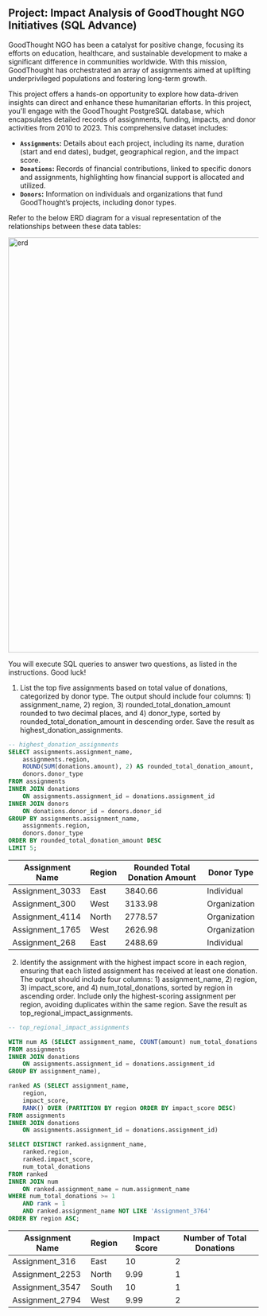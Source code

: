 ## Project: Impact Analysis of GoodThought NGO Initiatives (SQL Advance)

GoodThought NGO has been a catalyst for positive change, focusing its efforts on education, healthcare, and sustainable development to make a significant difference in communities worldwide. With this mission, GoodThought has orchestrated an array of assignments aimed at uplifting underprivileged populations and fostering long-term growth.

This project offers a hands-on opportunity to explore how data-driven insights can direct and enhance these humanitarian efforts. In this project, you'll engage with the GoodThought PostgreSQL database, which encapsulates detailed records of assignments, funding, impacts, and donor activities from 2010 to 2023. This comprehensive dataset includes:

- **`Assignments`:** Details about each project, including its name, duration (start and end dates), budget, geographical region, and the impact score.
- **`Donations`:** Records of financial contributions, linked to specific donors and assignments, highlighting how financial support is allocated and utilized.
- **`Donors`:** Information on individuals and organizations that fund GoodThought’s projects, including donor types.

Refer to the below ERD diagram for a visual representation of the relationships between these data tables:

<img width="835" alt="erd" src="https://github.com/NguyenMav/DataCamp_SQL_Advance_GoodThought_NGO_Initiatives/assets/149219810/a1534e40-e512-44b9-872b-e63b11c06d37">

You will execute SQL queries to answer two questions, as listed in the instructions. Good luck!

1. List the top five assignments based on total value of donations, categorized by donor type. The output should include four columns: 1) assignment_name, 2) region, 3) rounded_total_donation_amount rounded to two decimal places, and 4) donor_type, sorted by rounded_total_donation_amount in descending order. Save the result as highest_donation_assignments.
```sql
-- highest_donation_assignments
SELECT assignments.assignment_name, 
	assignments.region, 
	ROUND(SUM(donations.amount), 2) AS rounded_total_donation_amount, 
	donors.donor_type
FROM assignments
INNER JOIN donations
	ON assignments.assignment_id = donations.assignment_id
INNER JOIN donors
	ON donations.donor_id = donors.donor_id
GROUP BY assignments.assignment_name,
	assignments.region,
	donors.donor_type
ORDER BY rounded_total_donation_amount DESC
LIMIT 5;
```

| Assignment Name | Region | Rounded Total Donation Amount | Donor Type   |
|-----------------|--------|------------------------------|--------------|
| Assignment_3033 | East   | 3840.66                      | Individual   |
| Assignment_300  | West   | 3133.98                      | Organization |
| Assignment_4114 | North  | 2778.57                      | Organization |
| Assignment_1765 | West   | 2626.98                      | Organization |
| Assignment_268  | East   | 2488.69                      | Individual   |


2. Identify the assignment with the highest impact score in each region, ensuring that each listed assignment has received at least one donation. The output should include four columns: 1) assignment_name, 2) region, 3) impact_score, and 4) num_total_donations, sorted by region in ascending order. Include only the highest-scoring assignment per region, avoiding duplicates within the same region. Save the result as top_regional_impact_assignments.
```sql
-- top_regional_impact_assignments

WITH num AS (SELECT assignment_name, COUNT(amount) num_total_donations
FROM assignments
INNER JOIN donations
	ON assignments.assignment_id = donations.assignment_id
GROUP BY assignment_name),

ranked AS (SELECT assignment_name,
	region, 
	impact_score,
	RANK() OVER (PARTITION BY region ORDER BY impact_score DESC) 
FROM assignments
INNER JOIN donations
	ON assignments.assignment_id = donations.assignment_id)

SELECT DISTINCT ranked.assignment_name, 
	ranked.region, 
	ranked.impact_score, 
	num_total_donations
FROM ranked
INNER JOIN num
	ON ranked.assignment_name = num.assignment_name
WHERE num_total_donations >= 1 
	AND rank = 1 
	AND ranked.assignment_name NOT LIKE 'Assignment_3764'
ORDER BY region ASC;
```

| Assignment Name | Region | Impact Score | Number of Total Donations |
|-----------------|--------|--------------|---------------------------|
| Assignment_316  | East   | 10           | 2                         |
| Assignment_2253 | North  | 9.99         | 1                         |
| Assignment_3547 | South  | 10           | 1                         |
| Assignment_2794 | West   | 9.99         | 2                         |

